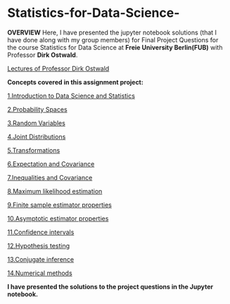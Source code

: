 # Statistics-for-Data-Science-

**OVERVIEW**
Here, I have presented the jupyter notebook solutions (that I have done along with my group members) for Final Project Questions for the course  Statistics for Data Science at **Freie University Berlin(FUB)** with Professor **Dirk Ostwald**. 

[Lectures of Professor Dirk Ostwald](https://www.youtube.com/playlist?list=PLhzkDK3o0fcD_OAgZb-XrP6I6Xko8G_uE)


**Concepts covered in this assignment project:**

[1.Introduction to Data Science and Statistics](https://simr.notion.site/1-Introduction-0283a10c97364022996fdd4b497ac2be)

[2.Probability Spaces](https://simr.notion.site/2-Probability-Spaces-239b0386a927450ea3a21240e85acb85)

[3.Random Variables](https://simr.notion.site/3-Random-Variables-e9e6348917454444a5f0dad9f571674c)

[4.Joint Distributions](https://simr.notion.site/4-Joint-Distributions-54654c0addd44bf3bf978afbe808f980)

[5.Transformations](https://simr.notion.site/5-Transformations-46155eb76084441eae5f4aed7d58f4ed)

[6.Expectation and Covariance](https://simr.notion.site/6-Expectation-and-Covariance-f50b6e31d0c94818ba76bf8620651e5b)

[7.Inequalities and Covariance ](https://simr.notion.site/7-Inequalities-and-Covariance-31479e315e3c41a9a5bee07e65475833)

[8.Maximum likelihood estimation](https://simr.notion.site/8-Maximum-likelihood-estimation-ee1556f0c58b4bb588d7cb4854ad0927)

[9.Finite sample estimator properties](https://simr.notion.site/9-Finite-sample-estimator-properties-663424b4f43e4a9dbe847a85b019898c)

[10.Asymptotic estimator properties](https://simr.notion.site/10-Asymptotic-estimator-properties-b40a4abeec3e4607b88cea5c82d3d23b)

[11.Confidence intervals](https://simr.notion.site/11-Confidence-intervals-6cc9f6a51ca64400b83a773818d460ca)

[12.Hypothesis testing](https://simr.notion.site/12-Hypothesis-testing-73fa065ccfed47a199f05e182d967e04)

[13.Conjugate inference](https://simr.notion.site/13-Conjugate-inference-9f059497a886450cbbd341b8c4e56ae6)

[14.Numerical methods](https://simr.notion.site/14-Numerical-methods-ea88254e21234456a5bd971c6cfe41ed)


**I have presented the solutions to the project questions in the Jupyter notebook.**

